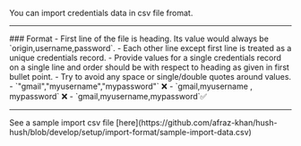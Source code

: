 You can import credentials data in csv file fromat. 
<hr>
### Format
- First line of the file is heading. Its value would always be `origin,username,password`.
- Each other line except first line is treated as a unique credentials record.
- Provide values for a single credentials record on a single line and order should be with respect to heading as given in first bullet point.
- Try to avoid any space or single/double quotes around values.
	- `"gmail","myusername","mypassword"` ❌
	- `gmail,myusername  , mypassword` ❌
	- `gmail,myusername,mypassword`✅
<hr>
See a sample import csv file [here](https://github.com/afraz-khan/hush-hush/blob/develop/setup/import-format/sample-import-data.csv)